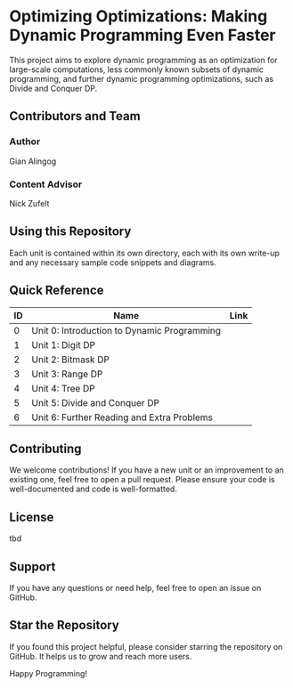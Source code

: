 # Optimizing Optimizations: Making Dynamic Programming Even Faster
This project aims to explore dynamic programming as an optimization for large-scale computations, less commonly known subsets of dynamic programming, and further dynamic programming optimizations, such as Divide and Conquer DP.

## Contributors and Team
### Author
Gian Alingog

### Content Advisor
Nick Zufelt

## Using this Repository
Each unit is contained within its own directory, each with its own write-up and any necessary sample code snippets and diagrams.

## Quick Reference
| ID | Name                                        | Link |
|----|---------------------------------------------|------|
| 0  | Unit 0: Introduction to Dynamic Programming |      |
| 1  | Unit 1: Digit DP                            |      |
| 2  | Unit 2: Bitmask DP                          |      |
| 3  | Unit 3: Range DP                            |      |
| 4  | Unit 4: Tree DP                             |      |
| 5  | Unit 5: Divide and Conquer DP               |      |
| 6  | Unit 6: Further Reading and Extra Problems  |      |

## Contributing
We welcome contributions! If you have a new unit or an improvement to an existing one, feel free to open a pull request. Please ensure your code is well-documented and code is well-formatted.

## License
tbd

## Support
If you have any questions or need help, feel free to open an issue on GitHub.

## Star the Repository
If you found this project helpful, please consider starring the repository on GitHub. It helps us to grow and reach more users.

Happy Programming!
